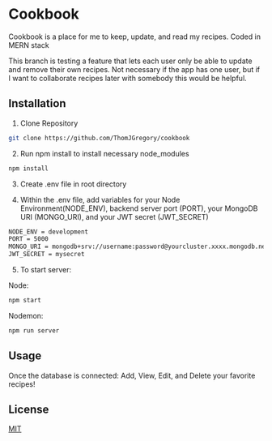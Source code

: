 # Cookbook

Cookbook is a place for me to keep, update, and read my recipes. Coded in MERN stack

This branch is testing a feature that lets each user only be able to update and remove their own recipes. Not necessary if the app has one user, but if I want to collaborate recipes later with somebody this would be helpful.

## Installation

1. Clone Repository

```bash
git clone https://github.com/ThomJGregory/cookbook
```

2. Run npm install to install necessary node_modules

```bash
npm install
```

3. Create .env file in root directory

4. Within the .env file, add variables for your Node Environment(NODE_ENV), backend server port (PORT), your MongoDB URI (MONGO_URI), and your JWT secret (JWT_SECRET)

```bash
NODE_ENV = development
PORT = 5000
MONGO_URI = mongodb+srv://username:password@yourcluster.xxxx.mongodb.net/?retryWrites=true&w=majority
JWT_SECRET = mysecret
```

5. To start server:

Node:

```bash
npm start
```

Nodemon:

```bash
npm run server
```

## Usage

Once the database is connected: Add, View, Edit, and Delete your favorite recipes!

## License

[MIT](https://choosealicense.com/licenses/mit/)
